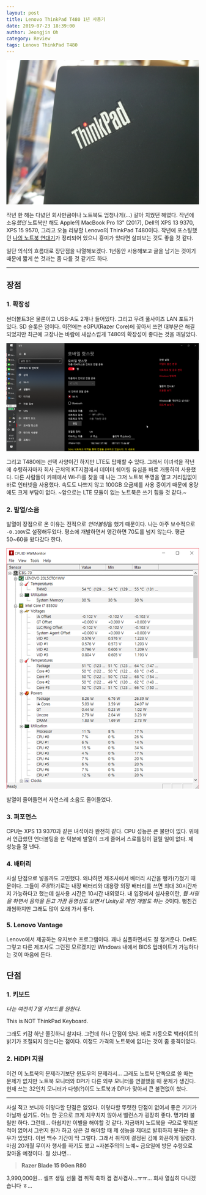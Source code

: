 ```yaml
---
layout: post
title: Lenovo ThinkPad T480 1년 사용기
date: 2019-07-23 18:39:00
author: Jeongjin Oh
category: Review
tags: Lenovo ThinkPad T480
---
```


![Lenovo ThinkPad T480](/images/2019-7-23-Lenovo-ThinkPad-T480-Review/1.jpg)

작년 한 해는 다녔던 회사만큼이나 노트북도 엄청나게(...) 갈아 치웠던 해였다. 작년에 소유*했던* 노트북만 해도 Apple의 MacBook Pro 13" (2017), Dell의 XPS 13 9370, XPS 15 9570, 그리고 오늘 리뷰할 Lenovo의 ThinkPad T480이다. 작년에 포스팅했던 [나의 노트북 연대기](/life/2018/08/02/Previous-My-Laptop)가 정리되어 있으니 흥미가 있다면 살펴보는 것도 좋을 것 같다.

일단 의식의 흐름대로 장단점을 나열해보겠다. 1년동안 사용해보고 글을 남기는 것이기 때문에 짧게 쓴 것과는 좀 다를 것 같기도 하다.

---

## 장점

### 1. 확장성

썬더볼트3은 물론이고 USB-A도 2개나 들어있다. 그리고 무려 풀사이즈 LAN 포트가 있다. SD 슬롯은 덤이다. 이전에는 eGPU(Razer Core)에 꽂아서 쓰면 대부분은 해결되었지만 최근에 고장나는 바람에 새삼스럽게 T480의 확장성이 좋다는 것을 깨달았다.

![LTE](/images/2019-7-23-Lenovo-ThinkPad-T480-Review/2.png)

그리고 T480에는 선택 사양이긴 하지만 LTE도 탑재할 수 있다. 그래서 이녀석을 작년에 수령하자마자 회사 근처의 KT지점에서 데이터 쉐어링 유심을 바로 개통하여 사용했다. 다른 사람들이 카페에서 Wi-Fi를 찾을 때 나는 그저 노트북 뚜껑을 열고 거리낌없이 바로 인터넷을 사용했다. 속도도 나쁘지 않고 100GB 요금제를 사용 중이기 때문에 용량에도 크게 부담이 없다. ~앞으로는 LTE 모듈이 없는 노트북은 쓰기 힘들 것 같다.~

### 2. 발열/소음

발열이 장점으로 온 이유는 전적으로 *언더볼팅*을 했기 때문이다. 나는 아주 보수적으로 `-0.100V`로 설정해두었다. 평소에 개발하면서 앵간하면 70도를 넘지 않는다. 평균 50~60을 왔다갔다 한다.

![온도](/images/2019-7-23-Lenovo-ThinkPad-T480-Review/3.png)

발열이 줄어들면서 자연스레 소음도 줄어들었다.

### 3. 퍼포먼스

CPU는 XPS 13 9370과 같은 녀석이라 완전히 같다. CPU 성능은 큰 불만이 없다. 위에서 언급했던 언더볼팅을 한 덕분에 발열이 크게 줄어서 스로틀링이 걸릴 일이 없다. 제 성능을 잘 낸다.

### 4. 배터리

사실 단점으로 넣을까도 고민했다. 왜냐하면 제조사에서 배터리 시간을 뻥카(?)쳤기 때문이다. 그들이 *주장*하기로는 내장 배터리와 대용량 외장 배터리를 쓰면 최대 30시간까지 가능하다고 했는데 실사용 시간은 10시간 내외였다. 내 입장에서 실사용이란, *웹 서핑을 하면서 음악을 듣고 가끔 동영상도 보면서 Unity로 게임 개발도 하는 것*이다. 뻥친건 괘씸하지만 그래도 많이 오래 가서 좋다.

### 5. Lenovo Vantage

Lenovo에서 제공하는 유지보수 프로그램이다. 꽤나 심플하면서도 잘 챙겨준다. Dell도 그렇고 다른 제조사도 그런진 모르겠지만 Windows 내에서 BIOS 업데이트가 가능하다는 것이 마음에 든다.

## 단점

### 1. 키보드

*나는 여전히 7열 키보드를 원한다.*

This is NOT ThinkPad Keyboard.

그래도 키감 하난 쫄깃하니 찰지다. 그런데 하나 단점이 있다. 바로 자동으로 백라이트의 밝기가 조절되지 않는다는 점이다. 이정도 가격의 노트북에 없다는 것이 좀 충격이었다.

### 2. HiDPI 지원

이건 이 노트북의 문제라기보단 윈도우의 문제라서... 그래도 노트북 단독으로 쓸 때는 문제가 없지만 노트북 모니터와 DPI가 다른 외부 모니터를 연결했을 때 문제가 생긴다. 현재 쓰는 32인치 모니터가 다행(?)이도 노트북과 DPI가 맞아서 큰 불편없이 썼다.

---

사실 적고 보니까 이렇다할 단점은 없었다. 이렇다할 뚜렷한 단점이 없어서 좋은 기기가 아닐까 싶기도. 어느 한 곳으로 크게 치우치지 않아서 밸런스가 굉장히 좋다. 명기라 불릴만 하다. 그런데... 아쉽지만 이별을 해야할 것 같다. 지금까지 노트북을 *극*으로 맞춰본 적이 없어서 그런지 뭔가 하고 싶은 걸 해야할 때 제 성능을 제대로 발휘하지 못하는 경우가 있었다. 이번 백수 기간이 딱 그렇다. 그래서 취직이 결정된 김에 화끈하게 질렀다. 마침 20개월 무이자 행사를 하기도 했고 ~자본주의의 노예~ 금요일에 방문 수령으로 찾아올 예정이다. 뭘 샀냐면...

> **Razer Blade 15 9Gen R80**

3,990,000원... 셀프 생일 선물 겸 취직 축하 겸 겸사겸사...ㅠㅠ... 회사 열심히 다니겠습니다 ㅎ...

